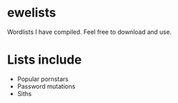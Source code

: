 # ewelists
Wordlists I have compiled. Feel free to download and use.

# Lists include
* Popular pornstars
* Password mutations
* Siths
